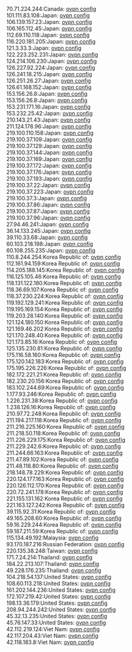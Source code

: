70.71.224.244:Canada: [ovpn config](vpn/70_71_224_244.ovpn)  
101.111.83.108:Japan: [ovpn config](vpn/101_111_83_108.ovpn)  
106.139.157.23:Japan: [ovpn config](vpn/106_139_157_23.ovpn)  
106.165.112.45:Japan: [ovpn config](vpn/106_165_112_45.ovpn)  
112.69.110.118:Japan: [ovpn config](vpn/112_69_110_118.ovpn)  
116.220.181.205:Japan: [ovpn config](vpn/116_220_181_205.ovpn)  
121.3.33.3:Japan: [ovpn config](vpn/121_3_33_3.ovpn)  
122.223.252.231:Japan: [ovpn config](vpn/122_223_252_231.ovpn)  
124.214.106.230:Japan: [ovpn config](vpn/124_214_106_230.ovpn)  
126.227.92.224:Japan: [ovpn config](vpn/126_227_92_224.ovpn)  
126.241.18.215:Japan: [ovpn config](vpn/126_241_18_215.ovpn)  
126.251.26.27:Japan: [ovpn config](vpn/126_251_26_27.ovpn)  
126.61.168.152:Japan: [ovpn config](vpn/126_61_168_152.ovpn)  
153.156.26.8:Japan: [ovpn config](vpn/153_156_26_8.ovpn)  
153.156.26.8:Japan: [ovpn config](vpn/153_156_26_8.ovpn)  
153.231.171.16:Japan: [ovpn config](vpn/153_231_171_16.ovpn)  
153.232.25.42:Japan: [ovpn config](vpn/153_232_25_42.ovpn)  
210.143.21.43:Japan: [ovpn config](vpn/210_143_21_43.ovpn)  
211.124.178.96:Japan: [ovpn config](vpn/211_124_178_96.ovpn)  
219.100.110.158:Japan: [ovpn config](vpn/219_100_110_158.ovpn)  
219.100.37.109:Japan: [ovpn config](vpn/219_100_37_109.ovpn)  
219.100.37.129:Japan: [ovpn config](vpn/219_100_37_129.ovpn)  
219.100.37.144:Japan: [ovpn config](vpn/219_100_37_144.ovpn)  
219.100.37.169:Japan: [ovpn config](vpn/219_100_37_169.ovpn)  
219.100.37.172:Japan: [ovpn config](vpn/219_100_37_172.ovpn)  
219.100.37.176:Japan: [ovpn config](vpn/219_100_37_176.ovpn)  
219.100.37.193:Japan: [ovpn config](vpn/219_100_37_193.ovpn)  
219.100.37.22:Japan: [ovpn config](vpn/219_100_37_22.ovpn)  
219.100.37.223:Japan: [ovpn config](vpn/219_100_37_223.ovpn)  
219.100.37.3:Japan: [ovpn config](vpn/219_100_37_3.ovpn)  
219.100.37.86:Japan: [ovpn config](vpn/219_100_37_86.ovpn)  
219.100.37.87:Japan: [ovpn config](vpn/219_100_37_87.ovpn)  
219.100.37.96:Japan: [ovpn config](vpn/219_100_37_96.ovpn)  
27.94.46.241:Japan: [ovpn config](vpn/27_94_46_241.ovpn)  
36.14.133.245:Japan: [ovpn config](vpn/36_14_133_245.ovpn)  
39.110.33.68:Japan: [ovpn config](vpn/39_110_33_68.ovpn)  
60.103.218.198:Japan: [ovpn config](vpn/60_103_218_198.ovpn)  
60.108.255.235:Japan: [ovpn config](vpn/60_108_255_235.ovpn)  
110.8.244.254:Korea Republic of: [ovpn config](vpn/110_8_244_254.ovpn)  
112.161.94.159:Korea Republic of: [ovpn config](vpn/112_161_94_159.ovpn)  
114.205.188.145:Korea Republic of: [ovpn config](vpn/114_205_188_145.ovpn)  
116.125.105.46:Korea Republic of: [ovpn config](vpn/116_125_105_46.ovpn)  
118.131.122.180:Korea Republic of: [ovpn config](vpn/118_131_122_180.ovpn)  
118.36.69.107:Korea Republic of: [ovpn config](vpn/118_36_69_107.ovpn)  
118.37.230.224:Korea Republic of: [ovpn config](vpn/118_37_230_224.ovpn)  
119.192.129.241:Korea Republic of: [ovpn config](vpn/119_192_129_241.ovpn)  
119.195.169.154:Korea Republic of: [ovpn config](vpn/119_195_169_154.ovpn)  
119.203.28.140:Korea Republic of: [ovpn config](vpn/119_203_28_140.ovpn)  
121.124.180.150:Korea Republic of: [ovpn config](vpn/121_124_180_150.ovpn)  
121.169.46.202:Korea Republic of: [ovpn config](vpn/121_169_46_202.ovpn)  
121.170.248.40:Korea Republic of: [ovpn config](vpn/121_170_248_40.ovpn)  
121.173.85.16:Korea Republic of: [ovpn config](vpn/121_173_85_16.ovpn)  
125.135.230.81:Korea Republic of: [ovpn config](vpn/125_135_230_81.ovpn)  
175.116.58.160:Korea Republic of: [ovpn config](vpn/175_116_58_160.ovpn)  
175.120.142.183:Korea Republic of: [ovpn config](vpn/175_120_142_183.ovpn)  
175.195.226.226:Korea Republic of: [ovpn config](vpn/175_195_226_226.ovpn)  
182.172.221.21:Korea Republic of: [ovpn config](vpn/182_172_221_21.ovpn)  
182.230.20.156:Korea Republic of: [ovpn config](vpn/182_230_20_156.ovpn)  
183.102.244.69:Korea Republic of: [ovpn config](vpn/183_102_244_69.ovpn)  
1.177.93.246:Korea Republic of: [ovpn config](vpn/1_177_93_246.ovpn)  
1.226.231.38:Korea Republic of: [ovpn config](vpn/1_226_231_38.ovpn)  
1.238.126.16:Korea Republic of: [ovpn config](vpn/1_238_126_16.ovpn)  
210.97.72.248:Korea Republic of: [ovpn config](vpn/210_97_72_248.ovpn)  
211.194.217.118:Korea Republic of: [ovpn config](vpn/211_194_217_118.ovpn)  
211.216.225.160:Korea Republic of: [ovpn config](vpn/211_216_225_160.ovpn)  
211.218.50.118:Korea Republic of: [ovpn config](vpn/211_218_50_118.ovpn)  
211.226.229.175:Korea Republic of: [ovpn config](vpn/211_226_229_175.ovpn)  
211.229.242.6:Korea Republic of: [ovpn config](vpn/211_229_242_6.ovpn)  
211.244.66.163:Korea Republic of: [ovpn config](vpn/211_244_66_163.ovpn)  
211.47.89.102:Korea Republic of: [ovpn config](vpn/211_47_89_102.ovpn)  
211.48.118.80:Korea Republic of: [ovpn config](vpn/211_48_118_80.ovpn)  
218.148.78.229:Korea Republic of: [ovpn config](vpn/218_148_78_229.ovpn)  
220.124.177.163:Korea Republic of: [ovpn config](vpn/220_124_177_163.ovpn)  
220.126.112.170:Korea Republic of: [ovpn config](vpn/220_126_112_170.ovpn)  
220.72.241.178:Korea Republic of: [ovpn config](vpn/220_72_241_178.ovpn)  
221.155.131.162:Korea Republic of: [ovpn config](vpn/221_155_131_162.ovpn)  
221.163.127.242:Korea Republic of: [ovpn config](vpn/221_163_127_242.ovpn)  
39.115.92.31:Korea Republic of: [ovpn config](vpn/39_115_92_31.ovpn)  
49.165.208.60:Korea Republic of: [ovpn config](vpn/49_165_208_60.ovpn)  
59.16.229.244:Korea Republic of: [ovpn config](vpn/59_16_229_244.ovpn)  
59.187.211.59:Korea Republic of: [ovpn config](vpn/59_187_211_59.ovpn)  
115.134.49.192:Malaysia: [ovpn config](vpn/115_134_49_192.ovpn)  
93.170.187.216:Russian Federation: [ovpn config](vpn/93_170_187_216.ovpn)  
220.135.38.248:Taiwan: [ovpn config](vpn/220_135_38_248.ovpn)  
171.7.24.214:Thailand: [ovpn config](vpn/171_7_24_214.ovpn)  
184.22.213.107:Thailand: [ovpn config](vpn/184_22_213_107.ovpn)  
49.228.176.235:Thailand: [ovpn config](vpn/49_228_176_235.ovpn)  
104.218.54.137:United States: [ovpn config](vpn/104_218_54_137.ovpn)  
108.60.113.218:United States: [ovpn config](vpn/108_60_113_218.ovpn)  
161.202.144.236:United States: [ovpn config](vpn/161_202_144_236.ovpn)  
172.107.219.42:United States: [ovpn config](vpn/172_107_219_42.ovpn)  
198.13.36.179:United States: [ovpn config](vpn/198_13_36_179.ovpn)  
208.94.244.242:United States: [ovpn config](vpn/208_94_244_242.ovpn)  
45.32.13.235:United States: [ovpn config](vpn/45_32_13_235.ovpn)  
45.76.147.33:United States: [ovpn config](vpn/45_76_147_33.ovpn)  
42.112.219.124:Viet Nam: [ovpn config](vpn/42_112_219_124.ovpn)  
42.117.204.43:Viet Nam: [ovpn config](vpn/42_117_204_43.ovpn)  
42.118.183.8:Viet Nam: [ovpn config](vpn/42_118_183_8.ovpn)  
